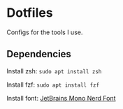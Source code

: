 # Dotfiles

Configs for the tools I use.

## Dependencies

Install zsh: `sudo apt install zsh`

Install fzf: `sudo apt install fzf`

Install font: [JetBrains Mono Nerd Font](https://github.com/ryanoasis/nerd-fonts/tree/master/patched-fonts/JetBrainsMono)
